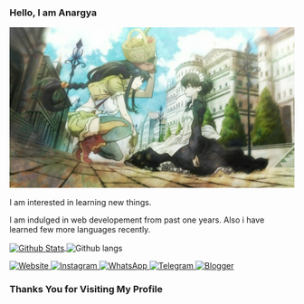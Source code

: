 
### Hello, I am Anargya

<a href="https://anargya.my.id">
      <img src="src/banner_kanami-tea-party.jpg" alt="banner">
</a>

I am interested in learning new things.

I am indulged in web developement from past one years. Also i have learned few more languages recently.

<a href="https://github.com/anargya-anubhawa">
<img align="center" style="padding:0;" src="https://github-readme-stats.vercel.app/api?username=anargya-anubhawa&show_icons=true&theme=radical&hide=issues&hide_border=true" alt="Github Stats">
</a>

<img align="center" style="padding:0; height:50%;" src="https://github-readme-stats.vercel.app/api/top-langs/?username=anargya-anubhawa&theme=radical" alt="Github langs"/>

<div style="align:left;">

  <p>
    <a href="https://anargya.my.id">
      <img src="https://img.shields.io/badge/website-000000?style=for-the-badge&logo=About.me&logoColor=white" alt="Website">
    </a>
    <a href="https://www.instagram.com/anargya.anubhawa">
      <img src="https://img.shields.io/badge/Instagram-%23E4405F.svg?style=for-the-badge&logo=Instagram&logoColor=white" alt="Instagram">
    </a>
    <a href="https://wa.me/message/MAKNJQWZ5ULVM1">
      <img src="https://img.shields.io/badge/WhatsApp-25D366?style=for-the-badge&logo=whatsapp&logoColor=white" alt="WhatsApp">
    </a>
    <a href="https://t.me/kaze000">
      <img src="https://img.shields.io/badge/Telegram-2CA5E0?style=for-the-badge&logo=telegram&logoColor=white" alt="Telegram">
    </a>
    <a href="https://blog.anargya.my.id">
      <img src="https://img.shields.io/badge/Blogger-FF5722?style=for-the-badge&logo=blogger&logoColor=white" alt="Blogger">
    </a>
  </p>

</div>

### Thanks You for Visiting My Profile 